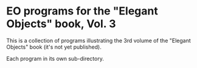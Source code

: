 # EO programs for the "Elegant Objects" book, Vol. 3

This is a collection of programs illustrating the 
3rd volume of the "Elegant Objects" book 
(it's not yet published).

Each program in its own sub-directory.
